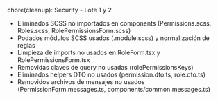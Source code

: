 chore(cleanup): Security - Lote 1 y 2

- Eliminados SCSS no importados en components (Permissions.scss, Roles.scss, RolePermissionsForm.scss)
- Podados módulos SCSS usados (.module.scss) y normalización de reglas
- Limpieza de imports no usados en RoleForm.tsx y RolePermissionsForm.tsx
- Removidas claves de query no usadas (rolePermissionsKeys)
- Eliminados helpers DTO no usados (permission.dto.ts, role.dto.ts)
- Removidos archivos de mensajes no usados (PermissionForm.messages.ts, components/common.messages.ts)

